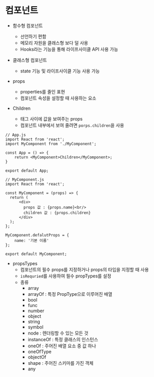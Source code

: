 # 컴포넌트

- 함수형 컴포넌트
  - 선언하기 편함
  - 메모리 자원을 클래스형 보다 덜 사용
  - Hooks라는 기능을 통해 라이프사이클 API 사용 가능
- 클래스형 컴포넌트
  - state 기능 및 라이프사이클 기능 사용 가능

- props
  - properties를 줄인 표현
  - 컴포넌트 속성을 설정할 때 사용하는 요소

- Children
  - 태그 사이에 값을 보여주는 props
  - 컴포넌트 내부에서 보여 줄려면 `porps.children`을 사용
```
// App.js
import React from 'react';
import MyComponent from './MyComponent';

const App = () => {
    return <MyComponent>Children</MyComponent>;
}

export default App;

// MyComponent.js
import React from 'react';

const MyComponent = (props) => {
  return (
      <div>
        props 값 : {props.name}<br/>
        children 값 : {props.children}
      </div>
  );
};

MyComponent.defalutProps = {
    name: '기본 이름'
};

export default MyComponent;
```

- propsTypes
  - 컴포넌트의 필수 props를 지정하거나 props의 타입을 지정할 때 사용
  - `isRequried`를 사용하여 필수 propTypes를 설정
  - 종류
    - array
    - arrayOf : 특정 PropType으로 이루어진 배열
    - bool
    - func
    - number
    - object
    - string
    - symbol
    - node : 렌더링할 수 있는 모든 것
    - instanceOf : 특정 클래스의 인스턴스
    - oneOf : 주어진 배열 요소 중 값 하나
    - oneOfType
    - objectOf
    - shape : 주어진 스키마를 가진 객체
    - any